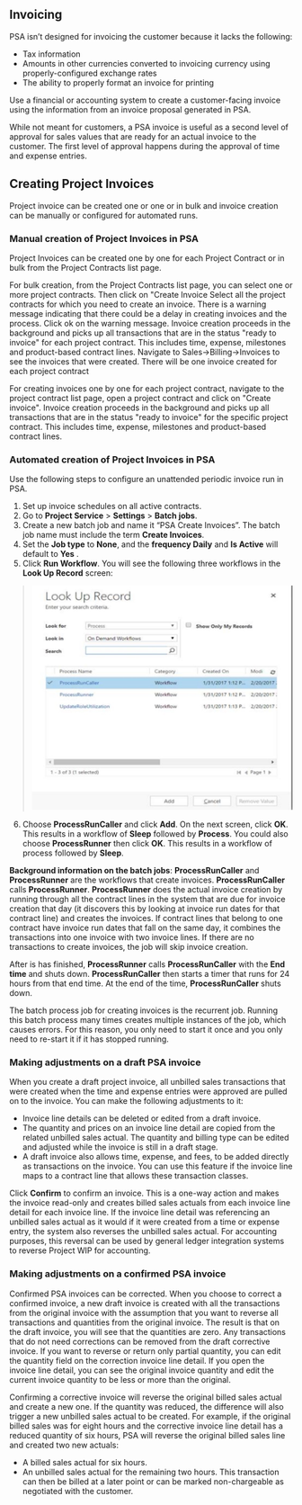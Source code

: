 ## Invoicing

PSA isn’t designed for invoicing the customer because it lacks the following:

- Tax information
- Amounts in other currencies converted to invoicing currency using properly-configured exchange rates
- The ability to properly format an invoice for printing

Use a financial or accounting system to create a customer-facing invoice using the information from an invoice proposal generated in PSA.

While not meant for customers, a PSA invoice is useful as a second level of approval for sales values that are ready for an actual invoice to the customer. The first level of approval happens during the approval of time and expense entries. 

## Creating Project Invoices
Project invoice can be created one or one or in bulk and invoice creation can be manually or configured for automated runs.

### Manual creation of Project Invoices in PSA
Project Invoices can be created one by one for each Project Contract or in bulk from the Project Contracts list page.

For bulk creation, from the Project Contracts list page, you can select one or more project contracts. Then click on "Create Invoice Select all the project contracts for which you need to create an invoice.
There is a warning message indicating that there could be a delay in creating invoices and the process. Click ok on the warning message. Invoice creation proceeds in the background and picks up all transactions that are in the status "ready to invoice" for each project contract. This includes time, expense, milestones and product-based contract lines.  Navigate to Sales->Billing->Invoices to see the invoices that were created. There will be one invoice created for each project contract


For creating invoices one by one for each project contract, navigate to the project contract list page, open a project contract and click on "Create invoice". Invoice creation proceeds in the background and picks up all transactions that are in the status "ready to invoice" for the specific project contract. This includes time, expense, milestones and product-based contract lines. 

### Automated creation of Project Invoices in PSA 
Use the following steps to configure an unattended periodic invoice run in PSA.

1. Set up invoice schedules on all active contracts.
2. Go to **Project Service** > **Settings** > **Batch jobs**.
3. Create a new batch job and name it “PSA Create Invoices”. The batch job name must include the term **Create Invoices**. 
4. Set the **Job type** to **None**, and the **frequency Daily** and **Is Active** will default to **Yes** .
5. Click **Run Workflow**. You will see the following three workflows in the **Look Up Record** screen:

> ![Screenshot of Look Up Record screen](media/basic-guide-24.png)
 
6. Choose **ProcessRunCaller** and click **Add**. On the next screen, click **OK**. This results in a workflow of **Sleep** followed by **Process**. You could also choose **ProcessRunner** then click **OK**. This results in a workflow of process followed by **Sleep**.

**Background information on the batch jobs**: **ProcessRunCaller** and **ProcessRunner** are the workflows that create invoices. **ProcessRunCaller** calls **ProcessRunner**. **ProcessRunner** does the actual invoice creation by running through all the contract lines in the system that are due for invoice creation that day (it discovers this by looking at invoice run dates for that contract line) and creates the invoices. If contract lines that belong to one contract have invoice run dates that fall on the same day, it combines the transactions into one invoice with two invoice lines. If there are no transactions to create invoices, the job will skip invoice creation.

After is has finished, **ProcessRunner** calls **ProcessRunCaller** with the **End time** and shuts down. **ProcessRunCaller** then starts a timer that runs for 24 hours from that end time. At the end of the time, **ProcessRunCaller** shuts down.

The batch process job for creating invoices is the recurrent job. Running this batch process many times creates multiple instances of the job, which causes errors. For this reason, you only need to start it once and you only need to re-start it if it has stopped running.
 
### Making adjustments on a draft PSA invoice

When you create a draft project invoice, all unbilled sales transactions that were created when the time and expense entries were approved are pulled on to the invoice. You can make the following adjustments to it:

- Invoice line details can be deleted or edited from a draft invoice. 
- The quantity and prices on an invoice line detail are copied from the related unbilled sales actual. The quantity and billing type can be edited and adjusted while the invoice is still in a draft stage.
- A draft invoice also allows time, expense, and fees, to be added directly as transactions on the invoice. You can use this feature if the invoice line maps to a contract line that allows these transaction classes.

Click **Confirm** to confirm an invoice. This is a one-way action and makes the invoice read-only and creates billed sales actuals from each invoice line detail for each invoice line. If the invoice line detail was referencing an unbilled sales actual as it would if it were created from a time or expense entry, the system also reverses the unbilled sales actual. For accounting purposes, this reversal can be used by general ledger integration systems to reverse Project WIP for accounting.

### Making adjustments on a confirmed PSA invoice

Confirmed PSA invoices can be corrected. When you choose to correct a confirmed invoice, a new draft invoice is created with all the transactions from the original invoice with the assumption that you want to reverse all transactions and quantities from the original invoice. The result is that on the draft invoice, you will see that the quantities are zero. Any transactions that do not need corrections can be removed from the draft corrective invoice. If you want to reverse or return only partial quantity, you can edit the quantity field on the correction invoice line detail. If you open the invoice line detail, you can see the original invoice quantity and edit the current invoice quantity to be less or more than the original.

Confirming a corrective invoice will reverse the original billed sales actual and create a new one. 
If the quantity was reduced, the difference will also trigger a new unbilled sales actual to be created. For example, if the original billed sales was for eight hours and the corrective invoice line detail has a reduced quantity of six hours, PSA will reverse the original billed sales line and created two new actuals:

- A billed sales actual for six hours.
- An unbilled sales actual for the remaining two hours. This transaction can then be billed at a later point or can be marked non-chargeable as negotiated with the customer.
